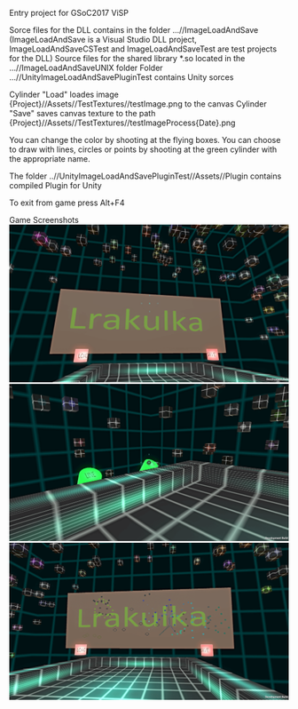 
Entry project for GSoC2017 ViSP

Sorce files for the DLL contains in the folder ...//ImageLoadAndSave (ImageLoadAndSave is a Visual Studio DLL project, ImageLoadAndSaveCSTest and ImageLoadAndSaveTest are test projects for the DLL)
Source files for the shared library *.so located in the ...//ImageLoadAndSaveUNIX folder
Folder ...//UnityImageLoadAndSavePluginTest contains Unity sorces

Cylinder "Load" loades image {Project}//Assets//TestTextures//testImage.png to the canvas
Cylinder "Save" saves canvas texture to the path {Project}//Assets//TestTextures//testImageProcess{Date}.png

You can change the color by shooting at the flying boxes.
You can choose to draw with lines, circles or points by shooting at the green cylinder with the appropriate name.

The folder ..//UnityImageLoadAndSavePluginTest//Assets//Plugin contains compiled Plugin for Unity

To exit from game press Alt+F4

Game Screenshots
![](https://github.com/Lrakulka/ViSP_getting_started_Unity_Plugin/blob/master/info/loadImage.png)
![](https://github.com/Lrakulka/ViSP_getting_started_Unity_Plugin/blob/master/info/selectCircle.png)
![](https://github.com/Lrakulka/ViSP_getting_started_Unity_Plugin/blob/master/info/decorated.png)
